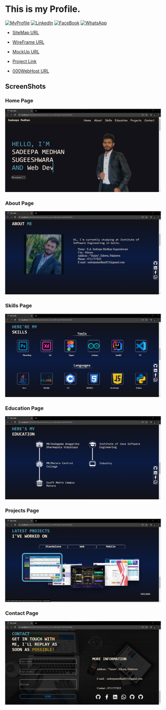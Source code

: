 # This is my Profile.

<div id="top"></div>

[![MyProfile][myProfile-shield]][myProfile-url]
[![LinkedIn][linkedin-shield]][linkedin-url]
[![FaceBook][faceBook-shield]][faceBook-url]
[![WhatsApp][whatsApp-shield]][whatsApp-url]




 * [SiteMap URL](https://www.gloomaps.com/ayDv2tMQV9)

 * [WireFrame URL](https://wireframe.cc/RIGr3O)

 * [MockUp URL](https://www.figma.com/proto/SHZXJvxqMQUjuTrsDRancK/MyProfile?node-id=1%3A2&scaling=min-zoom&page-id=0%3A1&starting-point-node-id=1%3A2)

 * [Project Link](https://sadeepamedhan.github.io/MyProfile/)

 * [000WebHost URL](https://sadeepamedhan823.000webhostapp.com/)


## ScreenShots

### Home Page
![App Screenshot](assets/image/home.png)

### About Page
![App Screenshot](assets/image/about.png)

### Skills Page
![App Screenshot](assets/image/skills.png)

### Education Page
![App Screenshot](assets/image/education.png)

### Projects Page
![App Screenshot](assets/image/projects.png)

### Contact Page
![App Screenshot](assets/image/contact.png)




[myProfile-shield]: https://img.shields.io/badge/website-000000?style=for-the-badge&logo=About.me&logoColor=white
[myProfile-url]: https://sadeepamedhan.github.io/MyProfile/

[linkedin-shield]: https://img.shields.io/badge/-LinkedIn-black.svg?style=for-the-badge&logo=linkedin&colorB=555
[linkedin-url]: https://linkedin.com/in/sadeepa-medhan-a718b7203

[faceBook-shield]: https://img.shields.io/badge/Facebook-1877F2?style=for-the-badge&logo=facebook&logoColor=white
[faceBook-url]: https://www.facebook.com/sadeepamedhan

[whatsApp-shield]: https://img.shields.io/badge/WhatsApp-25D366?style=for-the-badge&logo=whatsapp&logoColor=white
[whatsApp-url]: https://wa.me/+94711757823


